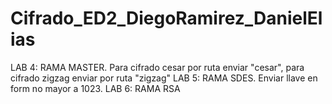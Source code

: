 # Cifrado_ED2_DiegoRamirez_DanielElias

LAB 4: RAMA MASTER. Para cifrado cesar por ruta enviar "cesar", para cifrado zigzag enviar por ruta "zigzag"
LAB 5: RAMA SDES. Enviar llave en form no mayor a 1023.
LAB 6: RAMA RSA
